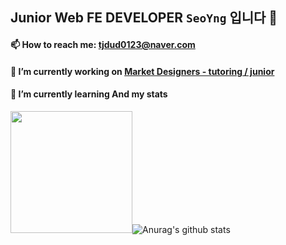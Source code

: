 ## Junior Web FE DEVELOPER `SeoYng` 입니다 👋

#### 📫 How to reach me: tjdud0123@naver.com

#### 🔭 I’m currently working on [Market Designers - tutoring / junior](https://junior.tutoring.co.kr/)

#### 🌱 I’m currently learning And my stats
<img src="https://user-images.githubusercontent.com/22907830/95611782-46dd8d00-0a9d-11eb-83bd-ac6116ada559.png" height="195px">![Anurag's github stats](https://github-readme-stats.vercel.app/api?username=tjdud0123&show_icons=true&theme=tokyonight)

<!--
**tjdud0123/tjdud0123** is a ✨ _special_ ✨ repository because its `README.md` (this file) appears on your GitHub profile.

Here are some ideas to get you started:

- 🔭 I’m currently working on ...
- 🌱 I’m currently learning ...
- 👯 I’m looking to collaborate on ...
- 🤔 I’m looking for help with ...
- 💬 Ask me about ...
- 📫 How to reach me: ...
- 😄 Pronouns: ...
- ⚡ Fun fact: ...
-->
